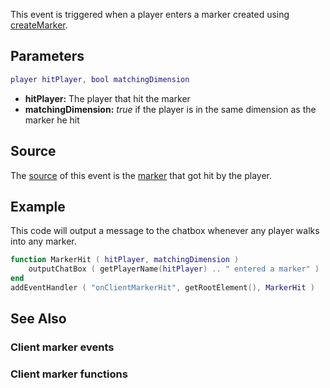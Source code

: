 This event is triggered when a player enters a marker created using [createMarker](/docs/createmarker.md "wikilink").

Parameters
----------

``` lua
player hitPlayer, bool matchingDimension
```

-   **hitPlayer:** The player that hit the marker
-   **matchingDimension:** *true* if the player is in the same dimension as the marker he hit

Source
------

The [source](/docs/event_system#event_source.md "wikilink") of this event is the [marker](/docs/marker.md "wikilink") that got hit by the player.

Example
-------

This code will output a message to the chatbox whenever any player walks into any marker.

``` lua
function MarkerHit ( hitPlayer, matchingDimension )
    outputChatBox ( getPlayerName(hitPlayer) .. " entered a marker" )
end
addEventHandler ( "onClientMarkerHit", getRootElement(), MarkerHit )
```

See Also
--------

### Client marker events

### Client marker functions
